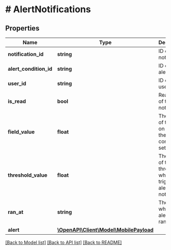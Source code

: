 # # AlertNotifications

## Properties

Name | Type | Description | Notes
------------ | ------------- | ------------- | -------------
**notification_id** | **string** | ID of the notification | [optional] [readonly]
**alert_condition_id** | **string** | ID of the alert | [optional] [readonly]
**user_id** | **string** | ID of the user | [optional] [readonly]
**is_read** | **bool** | Read state of the notification | [optional]
**field_value** | **float** | The value of the field on which the alert condition is set | [optional] [readonly]
**threshold_value** | **float** | The value of the threshold which triggers the alert notification | [optional] [readonly]
**ran_at** | **string** | The time at which the alert query ran | [optional] [readonly]
**alert** | [**\OpenAPI\Client\Model\MobilePayload**](MobilePayload.md) |  | [optional]

[[Back to Model list]](../../README.md#models) [[Back to API list]](../../README.md#endpoints) [[Back to README]](../../README.md)
